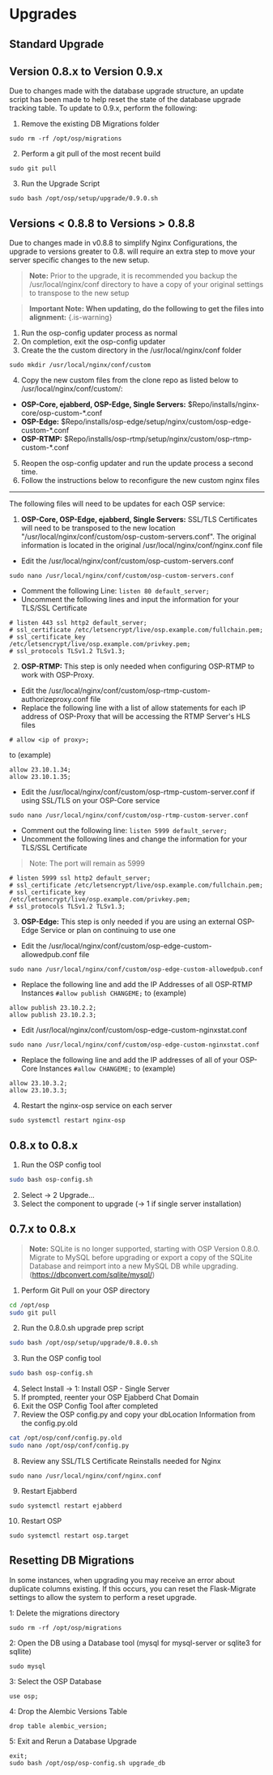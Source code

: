 # Upgrades

## Standard Upgrade

## Version 0.8.x to Version 0.9.x
Due to changes made with the database upgrade structure, an update script has been made to help reset the state of the database upgrade tracking table.  To update to 0.9.x, perform the following:

1) Remove the existing DB Migrations folder
```
sudo rm -rf /opt/osp/migrations
```
2) Perform a git pull of the most recent build
```
sudo git pull
```
3) Run the Upgrade Script
```
sudo bash /opt/osp/setup/upgrade/0.9.0.sh
```

## Versions < 0.8.8 to Versions > 0.8.8 
Due to changes made in v0.8.8 to simplify Nginx Configurations, the upgrade to versions greater to 0.8. will require an extra step to move your server specific changes to the new setup.

> **Note:** Prior to the upgrade, it is recommended you backup the /usr/local/nginx/conf directory to have a copy of your original settings to transpose to the new setup

> **Important Note: When updating, do the following to get the files into alignment:**
{.is-warning}
1) Run the osp-config updater process as normal
2) On completion, exit the osp-config updater
3) Create the the custom directory in the /usr/local/nginx/conf folder
```
sudo mkdir /usr/local/nginx/conf/custom
```
4) Copy the new custom files from the clone repo as listed below to /usr/local/nginx/conf/custom/:
- **OSP-Core, ejabberd, OSP-Edge, Single Servers:** $Repo/installs/nginx-core/osp-custom-*.conf
- **OSP-Edge:** $Repo/installs/osp-edge/setup/nginx/custom/osp-edge-custom-*.conf
- **OSP-RTMP:** $Repo/installs/osp-rtmp/setup/nginx/custom/osp-rtmp-custom-*.conf
5) Reopen the osp-config updater and run the update process a second time.
6) Follow the instructions below to reconfigure the new custom nginx files

---


The following files will need to be updates for each OSP service:
1) **OSP-Core, OSP-Edge, ejabberd, Single Servers:** SSL/TLS Certificates will need to be transposed to the new location "/usr/local/nginx/conf/custom/osp-custom-servers.conf".  The original information is located in the original /usr/local/nginx/conf/nginx.conf file
- Edit the /usr/local/nginx/conf/custom/osp-custom-servers.conf
```
sudo nano /usr/local/nginx/conf/custom/osp-custom-servers.conf
```
- Comment the following Line:
```listen 80 default_server;```
- Uncomment the following lines and input the information for your TLS/SSL Certificate
```
# listen 443 ssl http2 default_server;
# ssl_certificate /etc/letsencrypt/live/osp.example.com/fullchain.pem;
# ssl_certificate_key /etc/letsencrypt/live/osp.example.com/privkey.pem;
# ssl_protocols TLSv1.2 TLSv1.3;
```
2) **OSP-RTMP:**  This step is only needed when configuring OSP-RTMP to work with OSP-Proxy.
- Edit the /usr/local/nginx/conf/custom/osp-rtmp-custom-authorizeproxy.conf file
- Replace the following line with a list of allow statements for each IP address of OSP-Proxy that will be accessing the RTMP Server's HLS files
```
# allow <ip of proxy>;
```
to (example)
```
allow 23.10.1.34;
allow 23.10.1.35;
```
- Edit the /usr/local/nginx/conf/custom/osp-rtmp-custom-server.conf if using SSL/TLS on your OSP-Core service
```
sudo nano /usr/local/nginx/conf/custom/osp-rtmp-custom-server.conf
```
- Comment out the following line:
```listen 5999 default_server;```
- Uncomment the following lines and change the information for your TLS/SSL Certificate
> Note: The port will remain as 5999
```
# listen 5999 ssl http2 default_server;
# ssl_certificate /etc/letsencrypt/live/osp.example.com/fullchain.pem;
# ssl_certificate_key /etc/letsencrypt/live/osp.example.com/privkey.pem;
# ssl_protocols TLSv1.2 TLSv1.3;
```
3) **OSP-Edge:** This step is only needed if you are using an external OSP-Edge Service or plan on continuing to use one
- Edit the /usr/local/nginx/conf/custom/osp-edge-custom-allowedpub.conf file
```
sudo nano /usr/local/nginx/conf/custom/osp-edge-custom-allowedpub.conf
```
- Replace the following line and add the IP Addresses of all OSP-RTMP Instances
```#allow publish CHANGEME;```
to (example)
```
allow publish 23.10.2.2;
allow publish 23.10.2.3;
```
- Edit /usr/local/nginx/conf/custom/osp-edge-custom-nginxstat.conf
```
sudo nano /usr/local/nginx/conf/custom/osp-edge-custom-nginxstat.conf
```
- Replace the following line and add the IP addresses of all of your OSP-Core Instances
```#allow CHANGEME;```
to (example)
```
allow 23.10.3.2;
allow 23.10.3.3;
```
4) Restart the nginx-osp service on each server
```
sudo systemctl restart nginx-osp
```

## 0.8.x to 0.8.x

1) Run the OSP config tool
```bash
sudo bash osp-config.sh
```
2) Select -> 2 Upgrade...
3) Select the component to upgrade (-> 1 if single server installation)

## 0.7.x to 0.8.x
> **Note:** SQLite is no longer supported, starting with OSP Version 0.8.0. Migrate to MySQL before upgrading or export a copy of the SQLite Database and reimport into a new MySQL DB while upgrading. (https://dbconvert.com/sqlite/mysql/)  
1) Perform Git Pull on your OSP directory
```bash
cd /opt/osp
sudo git pull
```
2) Run the 0.8.0.sh upgrade prep script
```bash
sudo bash /opt/osp/setup/upgrade/0.8.0.sh
```
3) Run the OSP config tool
```bash
sudo bash osp-config.sh
```
4) Select Install -> 1: Install OSP - Single Server
5) If prompted, reenter your OSP Ejabberd Chat Domain
6) Exit the OSP Config Tool after completed
7) Review the OSP config.py and copy your dbLocation Information from the config.py.old
```bash
cat /opt/osp/conf/config.py.old
sudo nano /opt/osp/conf/config.py
```
8) Review any SSL/TLS Certificate Reinstalls needed for Nginx
```
sudo nano /usr/local/nginx/conf/nginx.conf
```
9) Restart Ejabberd
```
sudo systemctl restart ejabberd
```
10) Restart OSP
```
sudo systemctl restart osp.target
```

## Resetting DB Migrations
In some instances, when upgrading you may receive an error about duplicate columns existing.  If this occurs, you can reset the Flask-Migrate settings to allow the system to perform a reset upgrade.

1: Delete the migrations directory
```
sudo rm -rf /opt/osp/migrations
```
2: Open the DB using a Database tool (mysql for mysql-server or sqlite3 for sqllite)
```
sudo mysql
```
3: Select the OSP Database
```
use osp;
```
4: Drop the Alembic Versions Table
```
drop table alembic_version;
```
5: Exit and Rerun a Database Upgrade
```
exit;
sudo bash /opt/osp/osp-config.sh upgrade_db
```